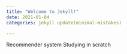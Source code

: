 ```yaml
---
title: "Welcome to Jekyll!"
date: 2021-01-04
categories: jekyll update(minimal-mistakes)

---
```

Recommender system Studying in scratch
